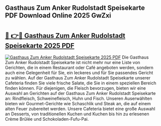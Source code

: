 ## Gasthaus Zum Anker Rudolstadt Speisekarte PDF Download Online 2025 GwZxi

# <h2><a href="http://gc6phd.nevu.top/?p=Gasthaus+Zum+Anker+Rudolstadt+Speisekarte">🔗 👉🔴 Gasthaus Zum Anker Rudolstadt Speisekarte 2025 PDF</a></h2>

[![Gasthaus Zum Anker Rudolstadt Speisekarte 2025 PDF](https://i.imgur.com/dBaPXMq.png)](http://gc6phd.nevu.top/?p=Gasthaus+Zum+Anker+Rudolstadt+Speisekarte)
Die Gasthaus Zum Anker Rudolstadt Speisekarte ist nicht mehr nur eine Liste von Gerichten, die in einem Restaurant oder Café angeboten werden, sondern auch eine Gelegenheit für Sie, ein leckeres und für Sie passendes Gericht zu wählen. Auf der Gasthaus Zum Anker Rudolstadt Speisekarte unserer Cafeteria finden Sie viele frische Salate, die Sie in einem speziellen Bereich finden können. Für diejenigen, die Fleisch bevorzugen, bieten wir eine Auswahl an Gerichten auf der Gasthaus Zum Anker Rudolstadt Speisekarte an: Rindfleisch, Schweinefleisch, Huhn und Fisch. Unseren Auserwählten bieten wir Gourmet-Gerichte wie Schaschlik und Steak an, die auf einem alten Feuer zubereitet werden. Unsere Cafeteria bietet eine große Auswahl an Desserts, von traditionellen Kuchen und Kuchen bis hin zu erlesenen Crème Brûlée und Schokoladen-Fufu-Pai.
